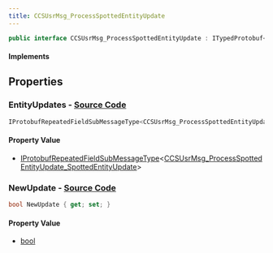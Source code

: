 ```yaml
---
title: CCSUsrMsg_ProcessSpottedEntityUpdate
---
```


```csharp
public interface CCSUsrMsg_ProcessSpottedEntityUpdate : ITypedProtobuf<CCSUsrMsg_ProcessSpottedEntityUpdate>, INativeHandle, INetMessage<CCSUsrMsg_ProcessSpottedEntityUpdate>, IDisposable
```

#### Implements

## Properties

### **EntityUpdates** - [Source Code](https://github.com/swiftly-solution/swiftlys2/blob/main/managed/src/SwiftlyS2.Generated/Protobufs/Interfaces/CCSUsrMsg_ProcessSpottedEntityUpdate.cs#L21)

```csharp
IProtobufRepeatedFieldSubMessageType<CCSUsrMsg_ProcessSpottedEntityUpdate_SpottedEntityUpdate> EntityUpdates { get; }
```

#### Property Value

- [IProtobufRepeatedFieldSubMessageType](/docs/api/shared/netmessages/iprotobufrepeatedfieldsubmessagetype-1)<[CCSUsrMsg_ProcessSpottedEntityUpdate_SpottedEntityUpdate](/docs/api/shared/protobufdefinitions/ccsusrmsg_processspottedentityupdate_spottedentityupdate)>

### **NewUpdate** - [Source Code](https://github.com/swiftly-solution/swiftlys2/blob/main/managed/src/SwiftlyS2.Generated/Protobufs/Interfaces/CCSUsrMsg_ProcessSpottedEntityUpdate.cs#L18)

```csharp
bool NewUpdate { get; set; }
```

#### Property Value

- [bool](https://learn.microsoft.com/dotnet/api/system.boolean)

